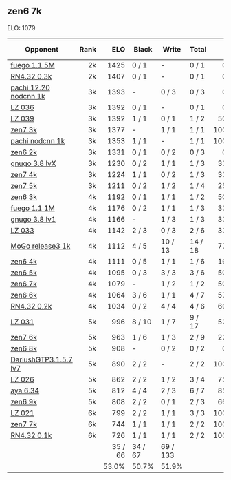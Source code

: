 ## zen6 7k ##

ELO: 1079

Opponent | Rank | ELO | Black | Write | Total | Win rate
---------|-----:|----:|-------|-------|-------|-------:
[fuego 1.1 5M](fuego%201.1%205M.md) | 2k | 1425 | 0 / 1 | - | 0 / 1 | 0.0%
[RN4.32 0.3k](RN4.32%200.3k.md) | 2k | 1407 | 0 / 1 | - | 0 / 1 | 0.0%
[pachi 12.20 nodcnn 1k](pachi%2012.20%20nodcnn%201k.md) | 3k | 1393 | - | 0 / 3 | 0 / 3 | 0.0%
[LZ 036](LZ%20036.md) | 3k | 1392 | 0 / 1 | - | 0 / 1 | 0.0%
[LZ 039](LZ%20039.md) | 3k | 1392 | 1 / 1 | 0 / 1 | 1 / 2 | 50.0%
[zen7 3k](zen7%203k.md) | 3k | 1377 | - | 1 / 1 | 1 / 1 | 100.0%
[pachi nodcnn 1k](pachi%20nodcnn%201k.md) | 3k | 1353 | 1 / 1 | - | 1 / 1 | 100.0%
[zen6 2k](zen6%202k.md) | 3k | 1331 | 0 / 1 | 0 / 2 | 0 / 3 | 0.0%
[gnugo 3.8 lvX](gnugo%203.8%20lvX.md) | 3k | 1230 | 0 / 2 | 1 / 1 | 1 / 3 | 33.3%
[zen7 4k](zen7%204k.md) | 3k | 1224 | 1 / 1 | 0 / 2 | 1 / 3 | 33.3%
[zen7 5k](zen7%205k.md) | 3k | 1211 | 0 / 2 | 1 / 2 | 1 / 4 | 25.0%
[zen6 3k](zen6%203k.md) | 4k | 1192 | 0 / 1 | 1 / 1 | 1 / 2 | 50.0%
[fuego 1.1 1M](fuego%201.1%201M.md) | 4k | 1176 | 0 / 2 | 1 / 1 | 1 / 3 | 33.3%
[gnugo 3.8 lv1](gnugo%203.8%20lv1.md) | 4k | 1166 | - | 1 / 3 | 1 / 3 | 33.3%
[LZ 033](LZ%20033.md) | 4k | 1142 | 2 / 3 | 0 / 3 | 2 / 6 | 33.3%
[MoGo release3 1k](MoGo%20release3%201k.md) | 4k | 1112 | 4 / 5 | 10 / 13 | 14 / 18 | 77.8%
[zen6 4k](zen6%204k.md) | 4k | 1111 | 0 / 5 | 1 / 1 | 1 / 6 | 16.7%
[zen6 5k](zen6%205k.md) | 4k | 1095 | 0 / 3 | 3 / 3 | 3 / 6 | 50.0%
[zen6 7k](zen6%207k.md) | 4k | 1079 | - | 1 / 2 | 1 / 2 | 50.0%
[zen6 6k](zen6%206k.md) | 4k | 1064 | 3 / 6 | 1 / 1 | 4 / 7 | 57.1%
[RN4.32 0.2k](RN4.32%200.2k.md) | 4k | 1034 | 0 / 2 | 4 / 4 | 4 / 6 | 66.7%
[LZ 031](LZ%20031.md) | 5k | 996 | 8 / 10 | 1 / 7 | 9 / 17 | 52.9%
[zen7 6k](zen7%206k.md) | 5k | 963 | 1 / 6 | 1 / 3 | 2 / 9 | 22.2%
[zen6 8k](zen6%208k.md) | 5k | 908 | - | 0 / 2 | 0 / 2 | 0.0%
[DariushGTP3.1.5.7 lv7](DariushGTP3.1.5.7%20lv7.md) | 5k | 890 | 2 / 2 | - | 2 / 2 | 100.0%
[LZ 026](LZ%20026.md) | 5k | 862 | 2 / 2 | 1 / 2 | 3 / 4 | 75.0%
[aya 6.34](aya%206.34.md) | 5k | 812 | 4 / 4 | 2 / 3 | 6 / 7 | 85.7%
[zen6 9k](zen6%209k.md) | 5k | 808 | 2 / 2 | 0 / 1 | 2 / 3 | 66.7%
[LZ 021](LZ%20021.md) | 6k | 799 | 2 / 2 | 1 / 1 | 3 / 3 | 100.0%
[zen7 7k](zen7%207k.md) | 6k | 744 | 1 / 1 | 1 / 1 | 2 / 2 | 100.0%
[RN4.32 0.1k](RN4.32%200.1k.md) | 6k | 726 | 1 / 1 | 1 / 1 | 2 / 2 | 100.0%
 | | | 35 / 66 | 34 / 67 | 69 / 133 | 
 | | | 53.0% | 50.7% | 51.9% | 

